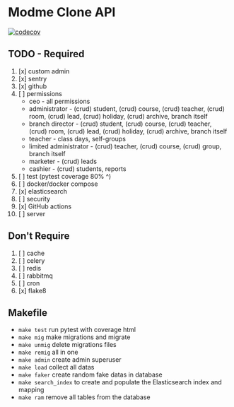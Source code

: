 # Modme Clone API

[![codecov](https://codecov.io/github/akhroruz/modme_clone/branch/master/graph/badge.svg?token=2E37XZAA63)](https://codecov.io/github/akhroruz/modme_clone)
## TODO - Required

1. [x] custom admin
2. [x] sentry
3. [x] github
4. [ ] permissions
    - ceo - all permissions
    - administrator - (crud) student, (crud) course, (crud) teacher, (crud) room, (crud) lead, (crud) holiday, (crud)
      archive, branch itself
    - branch director - (crud) student, (crud) course, (crud) teacher, (crud) room, (crud) lead, (crud) holiday, (crud)
      archive, branch itself
    - teacher - class days, self-groups
    - limited administrator - (crud) teacher, (crud) course, (crud) group, branch itself
    - marketer - (crud) leads
    - cashier - (crud) students, reports
5. [ ] test (pytest coverage 80% ^)
6. [ ] docker/docker compose
7. [x] elasticsearch
8. [ ] security
9. [x] GitHub actions
10. [ ] server

## Don't Require

1. [ ] cache
2. [ ] celery
3. [ ] redis
4. [ ] rabbitmq
5. [ ] cron
6. [x] flake8

## Makefile

- ```make test``` run pytest with coverage html
- ```make mig``` make migrations and migrate
- ```make unmig``` delete migrations files
- ```make remig``` all in one
- ```make admin``` create admin superuser
- ```make load``` collect all datas
- ```make faker``` create random fake datas in database
- ```make search_index``` to create and populate the Elasticsearch index and mapping
- ```make ram``` remove all tables from the database
